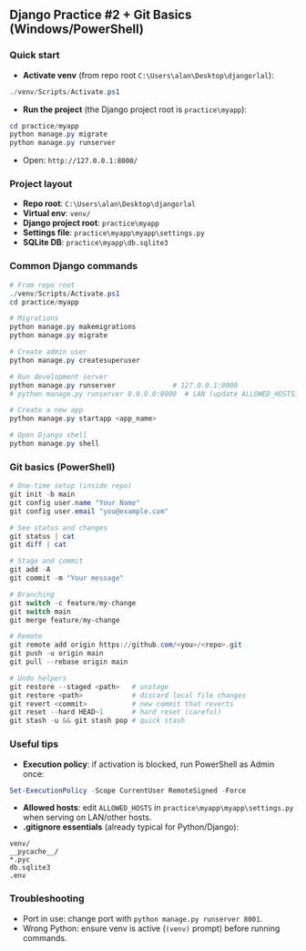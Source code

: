 ## Django Practice #2 + Git Basics (Windows/PowerShell)

### Quick start
- **Activate venv** (from repo root `C:\Users\alan\Desktop\djangorlal`):
```powershell
./venv/Scripts/Activate.ps1
```
- **Run the project** (the Django project root is `practice\myapp`):
```powershell
cd practice/myapp
python manage.py migrate
python manage.py runserver
```
- Open: `http://127.0.0.1:8000/`

### Project layout
- **Repo root**: `C:\Users\alan\Desktop\djangorlal`
- **Virtual env**: `venv/`
- **Django project root**: `practice\myapp`
- **Settings file**: `practice\myapp\myapp\settings.py`
- **SQLite DB**: `practice\myapp\db.sqlite3`

### Common Django commands
```powershell
# From repo root
./venv/Scripts/Activate.ps1
cd practice/myapp

# Migrations
python manage.py makemigrations
python manage.py migrate

# Create admin user
python manage.py createsuperuser

# Run development server
python manage.py runserver              # 127.0.0.1:8000
# python manage.py runserver 0.0.0.0:8000  # LAN (update ALLOWED_HOSTS)

# Create a new app
python manage.py startapp <app_name>

# Open Django shell
python manage.py shell
```

### Git basics (PowerShell)
```powershell
# One-time setup (inside repo)
git init -b main
git config user.name "Your Name"
git config user.email "you@example.com"

# See status and changes
git status | cat
git diff | cat

# Stage and commit
git add -A
git commit -m "Your message"

# Branching
git switch -c feature/my-change
git switch main
git merge feature/my-change

# Remote
git remote add origin https://github.com/<you>/<repo>.git
git push -u origin main
git pull --rebase origin main

# Undo helpers
git restore --staged <path>   # unstage
git restore <path>            # discard local file changes
git revert <commit>           # new commit that reverts
git reset --hard HEAD~1       # hard reset (careful)
git stash -u && git stash pop # quick stash
```

### Useful tips
- **Execution policy**: if activation is blocked, run PowerShell as Admin once:
```powershell
Set-ExecutionPolicy -Scope CurrentUser RemoteSigned -Force
```
- **Allowed hosts**: edit `ALLOWED_HOSTS` in `practice\myapp\myapp\settings.py` when serving on LAN/other hosts.
- **.gitignore essentials** (already typical for Python/Django):
```gitignore
venv/
__pycache__/
*.pyc
db.sqlite3
.env
```

### Troubleshooting
- Port in use: change port with `python manage.py runserver 8001`.
- Wrong Python: ensure venv is active (`(venv)` prompt) before running commands.
